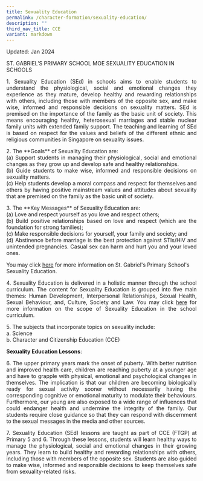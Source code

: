 ```yaml
---
title: Sexuality Education
permalink: /character-formation/sexuality-education/
description: ""
third_nav_title: CCE
variant: markdown
---
```

Updated: Jan 2024

ST. GABRIEL’S PRIMARY SCHOOL MOE SEXUALITY EDUCATION IN SCHOOLS 
<p align="justify">
1. Sexuality Education (SEd) in schools aims to enable students to understand the physiological, social and emotional changes they experience as they mature, develop healthy and rewarding relationships with others, including those with members of the opposite sex, and make wise, informed and responsible decisions on sexuality matters. SEd is premised on the importance of the family as the basic unit of society. This means encouraging healthy, heterosexual marriages and stable nuclear family units with extended family support. The teaching and learning of SEd is based on respect for the values and beliefs of the different ethnic and religious communities in Singapore on sexuality issues.
</p><p align="justify">
2. The **Goals** of Sexuality Education are: 
<br>
(a) Support students in managing their physiological, social and emotional changes as they grow up and develop safe and healthy relationships.
<br>
(b) Guide students to make wise, informed and responsible decisions on sexuality matters.
<br>
(c) Help students develop a moral compass and respect for themselves and others by having positive mainstream values and attitudes about sexuality that are premised on the family as the basic unit of society. 
</p><p align="justify">
3. The **Key Messages** of Sexuality Education are:
<br>
(a) Love and respect yourself as you love and respect others;
<br>
(b) Build positive relationships based on love and respect (which are the foundation for strong families);
<br>
(c) Make responsible decisions for yourself, your family and society; and
<br>
(d) Abstinence before marriage is the best protection against STIs/HIV and unintended pregnancies. Casual sex can harm and hurt you and your loved ones.
</p><p align="justify">
	
You may click <a href="https://www.moe.gov.sg/education-in-sg/our-programmes/sexuality-education">here</a> for more information on St. Gabriel's Primary School's Sexuality Education.</p>
<p align="justify">
4. Sexuality Education is delivered in a holistic manner through the school curriculum. The content for Sexuality Education is grouped into five main themes: Human Development, Interpersonal Relationships, Sexual Health, Sexual Behaviour, and, Culture, Society and Law. You may click <a href="https://www.moe.gov.sg/education-in-sg/our-programmes/sexuality-education/scope-and-teaching-approach">here</a> for more information on the scope of Sexuality Education in the school curriculum.
</p><p align="justify">
5. The subjects that incorporate topics on sexuality include:
<br> a. Science
<br>b. Character and Citizenship Education (CCE)

**Sexuality Education Lessons**:
</p><p align="justify">
6. The upper primary years mark the onset of puberty. With better nutrition and improved health care, children are reaching puberty at a younger age and have to grapple with physical, emotional and psychological changes in themselves. The implication is that our children are becoming biologically ready for sexual activity sooner without necessarily having the corresponding cognitive or emotional maturity to modulate their behaviours. Furthermore, our young are also exposed to a wide range of influences that could endanger health and undermine the integrity of the family. Our students require close guidance so that they can respond with discernment to the sexual messages in the media and other sources.
</p><p align="justify">
7.  Sexuality Education (SEd) lessons are taught as part of CCE (FTGP) at Primary 5 and 6. Through these lessons, students will learn healthy ways to manage the physiological, social and emotional changes in their growing years. They learn to build healthy and rewarding relationships with others, including those with members of the opposite sex. Students are also guided to make wise, informed and responsible decisions to keep themselves safe from sexuality-related risks.
</p>